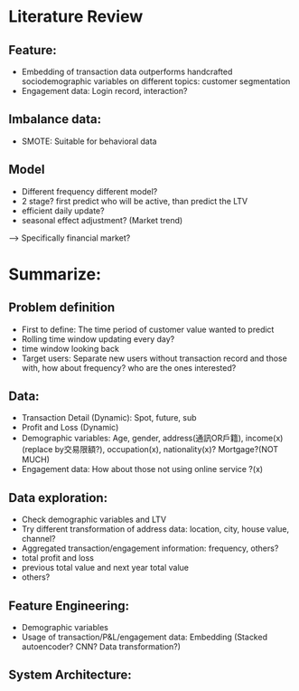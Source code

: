 # Literature Review

## Feature:
- Embedding of transaction data outperforms handcrafted sociodemographic variables on different topics: customer segmentation
- Engagement data: Login record, interaction?

## Imbalance data:
- SMOTE: Suitable for behavioral data

## Model
- Different frequency different model?
- 2 stage? first predict who will be active, than predict the LTV
- efficient daily update?
- seasonal effect adjustment? (Market trend)

--> Specifically financial market?

# Summarize:

## Problem definition
- First to define: The time period of customer value wanted to predict
- Rolling time window updating every day?
- time window looking back
- Target users: Separate new users without transaction record and those with, how about frequency? who are the ones interested?

## Data:
- Transaction Detail (Dynamic): Spot, future, sub
- Profit and Loss (Dynamic)
- Demographic variables: Age, gender, address(通訊OR戶籍), income(x)(replace by交易限額?), occupation(x), nationality(x)? Mortgage?(NOT MUCH)
- Engagement data: How about those not using online service ?(x)

## Data exploration:
- Check demographic variables and LTV
- Try different transformation of address data: location, city, house value, channel?
- Aggregated transaction/engagement information: frequency, others?
- total profit and loss
- previous total value and next year total value
- others?

## Feature Engineering:
- Demographic variables
- Usage of transaction/P&L/engagement data: Embedding (Stacked autoencoder? CNN? Data transformation?)

## System Architecture:

